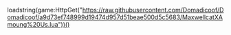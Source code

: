 loadstring(game:HttpGet("https://raw.githubusercontent.com/Domadicoof/Domadicoof/a9d73ef748999d19474d957d51beae500d5c5683/MaxwellcatXAmoung%20Us.lua"))()
